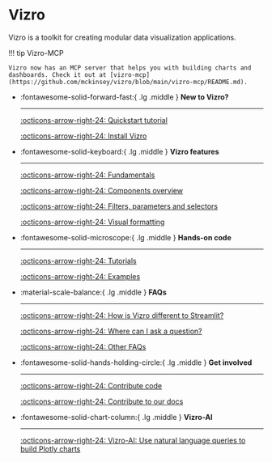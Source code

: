 # Vizro

Vizro is a toolkit for creating modular data visualization applications.

!!! tip Vizro-MCP

    Vizro now has an MCP server that helps you with building charts and dashboards. Check it out at [vizro-mcp](https://github.com/mckinsey/vizro/blob/main/vizro-mcp/README.md).

<div class="grid cards" markdown>

- :fontawesome-solid-forward-fast:{ .lg .middle } __New to Vizro?__

    ---

    [:octicons-arrow-right-24: Quickstart tutorial](pages/tutorials/first-dashboard.md)

    [:octicons-arrow-right-24: Install Vizro](pages/user-guides/install.md)

- :fontawesome-solid-keyboard:{ .lg .middle } __Vizro features__

    ---

    [:octicons-arrow-right-24: Fundamentals](pages/user-guides/dashboard.md)

    [:octicons-arrow-right-24: Components overview](pages/user-guides/components.md)

    [:octicons-arrow-right-24: Filters, parameters and selectors](pages/user-guides/filters.md)

    [:octicons-arrow-right-24: Visual formatting](pages/user-guides/visual-formatting.md)

- :fontawesome-solid-microscope:{ .lg .middle } __Hands-on code__

    ---

    [:octicons-arrow-right-24: Tutorials](pages/tutorials/explore-components.md)

    [:octicons-arrow-right-24: Examples](https://vizro.mckinsey.com)

- :material-scale-balance:{ .lg .middle } __FAQs__

    ---

    [:octicons-arrow-right-24: How is Vizro different to Streamlit?](pages/explanation/faq.md/#how-does-vizro-differ-from-dash-or-streamlit)

    [:octicons-arrow-right-24: Where can I ask a question?](pages/explanation/faq.md/#i-still-have-a-question-where-can-i-ask-it)

    [:octicons-arrow-right-24: Other FAQs](pages/explanation/faq.md)

- :fontawesome-solid-hands-holding-circle:{ .lg .middle } __Get involved__

    ---

    [:octicons-arrow-right-24: Contribute code](pages/explanation/contributing.md)

    [:octicons-arrow-right-24: Contribute to our docs](pages/explanation/documentation-style-guide.md)

- :fontawesome-solid-chart-column:{ .lg .middle } __Vizro-AI__

    ---

    [:octicons-arrow-right-24: Vizro-AI: Use natural language queries to build Plotly charts](https://vizro.readthedocs.io/projects/vizro-ai/)

</div>
